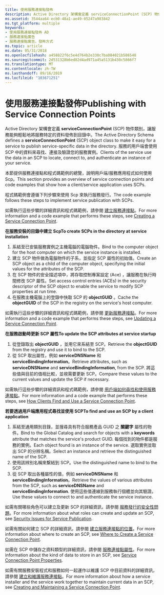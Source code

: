 ```yaml
---
title: 使用服務連接點發佈
description: Active Directory 架構會定義 serviceConnectionPoint (SCP) 物件類別，讓服務能夠輕鬆地將服務特定的資料發佈到目錄中。
ms.assetid: 3544aa64-ecb0-48a1-ae49-05247a983842
ms.tgt_platform: multiple
keywords:
- 使用服務連接點發佈 AD
- 服務連接點廣告
- 服務連接點廣告，發佈方式
ms.topic: article
ms.date: 05/31/2018
ms.openlocfilehash: a458822f6c5e4d764b2e330c7ba084021b586548
ms.sourcegitcommit: 2d531328b6ed82d4ad971a45a5131b430c5866f7
ms.translationtype: MT
ms.contentlocale: zh-TW
ms.lasthandoff: 09/16/2019
ms.locfileid: "103671251"
---
```

# <a name="publishing-with-service-connection-points"></a><span data-ttu-id="ee769-106">使用服務連接點發佈</span><span class="sxs-lookup"><span data-stu-id="ee769-106">Publishing with Service Connection Points</span></span>

<span data-ttu-id="ee769-107">Active Directory 架構會定義 **serviceConnectionPoint** (SCP) 物件類別，讓服務能夠輕鬆地將服務特定的資料發佈到目錄中。</span><span class="sxs-lookup"><span data-stu-id="ee769-107">The Active Directory Schema defines a **serviceConnectionPoint** (SCP) object class to make it easy for a service to publish service-specific data in the directory.</span></span> <span data-ttu-id="ee769-108">服務的用戶端會使用 SCP 中的資料來尋找、連接及驗證您的服務實例。</span><span class="sxs-lookup"><span data-stu-id="ee769-108">Clients of the service use the data in an SCP to locate, connect to, and authenticate an instance of your service.</span></span>

<span data-ttu-id="ee769-109">本節提供服務連接點和程式碼範例的總覽，說明用戶端/服務應用程式如何使用 Scp。</span><span class="sxs-lookup"><span data-stu-id="ee769-109">This section provides an overview of service connection points and code examples that show how a client/service application uses SCPs.</span></span>

<span data-ttu-id="ee769-110">程式碼範例會遵循下列步驟來使用 Scp 來執行服務發行。</span><span class="sxs-lookup"><span data-stu-id="ee769-110">The code example follows these steps to implement service publication with SCPs.</span></span>

<span data-ttu-id="ee769-111">如需執行這些步驟的詳細資訊和程式碼範例，請參閱 [建立服務連接點](creating-a-service-connection-point.md)。</span><span class="sxs-lookup"><span data-stu-id="ee769-111">For more information and a code example that performs these steps, see [Creating a Service Connection Point](creating-a-service-connection-point.md).</span></span>

<span data-ttu-id="ee769-112">**在服務安裝的目錄中建立 Scp**</span><span class="sxs-lookup"><span data-stu-id="ee769-112">**To create SCPs in the directory at service installation**</span></span>

1.  <span data-ttu-id="ee769-113">系結至已安裝服務實例之主機電腦的電腦物件。</span><span class="sxs-lookup"><span data-stu-id="ee769-113">Bind to the computer object for the host computer on which the service instance is installed.</span></span>
2.  <span data-ttu-id="ee769-114">建立 SCP 物件做為電腦物件的子系，並指定 SCP 屬性的初始值。</span><span class="sxs-lookup"><span data-stu-id="ee769-114">Create an SCP object as a child of the computer object, specifying the initial values for the attributes of the SCP.</span></span>
3.  <span data-ttu-id="ee769-115">在 SCP 物件的安全描述項中，將存取控制專案設定 (Ace) ，讓服務在執行時間修改 SCP 屬性。</span><span class="sxs-lookup"><span data-stu-id="ee769-115">Set access control entries (ACEs) in the security descriptor of the SCP object to enable the service to modify SCP properties at run time.</span></span>
4.  <span data-ttu-id="ee769-116">在服務主機電腦上的登錄中快取 SCP 的 **objectGUID** 。</span><span class="sxs-lookup"><span data-stu-id="ee769-116">Cache the **objectGUID** of the SCP in the registry on the service's host computer.</span></span>

<span data-ttu-id="ee769-117">如需執行這些步驟的詳細資訊和程式碼範例，請參閱 [更新服務連接點](updating-a-service-connection-point.md)。</span><span class="sxs-lookup"><span data-stu-id="ee769-117">For more information and a code example that performs these steps, see [Updating a Service Connection Point](updating-a-service-connection-point.md).</span></span>

<span data-ttu-id="ee769-118">**在服務啟動時更新 SCP 屬性**</span><span class="sxs-lookup"><span data-stu-id="ee769-118">**To update the SCP attributes at service startup**</span></span>

1.  <span data-ttu-id="ee769-119">從登錄取出 **objectGUID** ，並用它來系結至 SCP。</span><span class="sxs-lookup"><span data-stu-id="ee769-119">Retrieve the **objectGUID** from the registry and use it to bind to the SCP.</span></span>
2.  <span data-ttu-id="ee769-120">從 SCP 取出屬性，例如 **serviceDNSName** 和 **serviceBindingInformation**。</span><span class="sxs-lookup"><span data-stu-id="ee769-120">Retrieve attributes, such as **serviceDNSName** and **serviceBindingInformation**, from the SCP.</span></span> <span data-ttu-id="ee769-121">將這些值與目前的值相比較，並視需要更新 SCP。</span><span class="sxs-lookup"><span data-stu-id="ee769-121">Compare these values to the current values and update the SCP if necessary.</span></span>

<span data-ttu-id="ee769-122">如需執行這些步驟的詳細資訊和程式碼範例，請參閱 [用戶端如何尋找和使用服務連接點](how-clients-find-and-use-a-service-connection-point.md)。</span><span class="sxs-lookup"><span data-stu-id="ee769-122">For more information and a code example that performs these steps, see [How Clients Find and Use a Service Connection Point](how-clients-find-and-use-a-service-connection-point.md).</span></span>

<span data-ttu-id="ee769-123">**若要透過用戶端應用程式尋找並使用 SCP**</span><span class="sxs-lookup"><span data-stu-id="ee769-123">**To find and use an SCP by a client application**</span></span>

1.  <span data-ttu-id="ee769-124">系結至通用類別目錄，並搜尋具有符合服務產品 GUID 之 **關鍵字** 屬性的物件。</span><span class="sxs-lookup"><span data-stu-id="ee769-124">Bind to the Global Catalog and search for objects with a **keywords** attribute that matches the service's product GUID.</span></span> <span data-ttu-id="ee769-125">每個找到的物件都是服務的實例。</span><span class="sxs-lookup"><span data-stu-id="ee769-125">Each object found is an instance of the service.</span></span> <span data-ttu-id="ee769-126">選取實例並取出 SCP 的分辨名稱。</span><span class="sxs-lookup"><span data-stu-id="ee769-126">Select an instance and retrieve the distinguished name of the SCP.</span></span>
2.  <span data-ttu-id="ee769-127">使用該辨別名稱來繫結到 SCP。</span><span class="sxs-lookup"><span data-stu-id="ee769-127">Use the distinguished name to bind to the SCP.</span></span>
3.  <span data-ttu-id="ee769-128">從 SCP 取出各種屬性的值，例如 **serviceDNSName** 和 **serviceBindingInformation**。</span><span class="sxs-lookup"><span data-stu-id="ee769-128">Retrieve the values of various attributes from the SCP, such as **serviceDNSName** and **serviceBindingInformation**.</span></span> <span data-ttu-id="ee769-129">使用這些值連線到服務執行個體並向其驗證。</span><span class="sxs-lookup"><span data-stu-id="ee769-129">Use these values to connect to and authenticate the service instance.</span></span>

<span data-ttu-id="ee769-130">如需有關哪些角色可以建立及更新 SCP 的詳細資訊，請參閱 [服務發行的安全性問題](security-issues-for-service-publication.md)。</span><span class="sxs-lookup"><span data-stu-id="ee769-130">For more information about what roles can create and update an SCP, see [Security Issues for Service Publication](security-issues-for-service-publication.md).</span></span>

<span data-ttu-id="ee769-131">如需有關如何建立 SCP 的詳細資訊，請參閱 [建立服務連接點的位置](where-to-create-a-service-connection-point.md)。</span><span class="sxs-lookup"><span data-stu-id="ee769-131">For more information about where to create an SCP, see [Where to Create a Service Connection Point](where-to-create-a-service-connection-point.md).</span></span>

<span data-ttu-id="ee769-132">如需在 SCP 中儲存之資料類型的詳細資訊，請參閱 [服務連接點屬性](service-connection-point-properties.md)。</span><span class="sxs-lookup"><span data-stu-id="ee769-132">For more information about the kind of data to store in an SCP, see [Service Connection Point Properties](service-connection-point-properties.md).</span></span>

<span data-ttu-id="ee769-133">如需有關服務安裝程式和服務如何一起運作以維護 SCP 中目前資料的詳細資訊，請參閱 [建立和維護服務連接點](creating-and-maintaining-a-service-connection-point.md)。</span><span class="sxs-lookup"><span data-stu-id="ee769-133">For more information about how a service installer and the service work together to maintain current data in an SCP, see [Creating and Maintaining a Service Connection Point](creating-and-maintaining-a-service-connection-point.md).</span></span>

 

 




